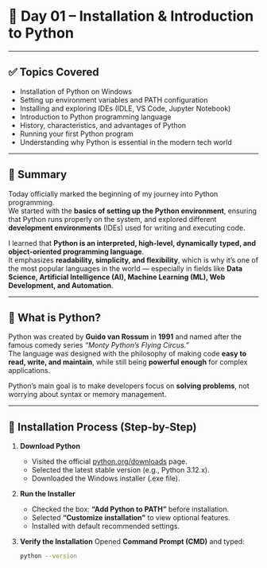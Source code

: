 # 🧠 Day 01 – Installation & Introduction to Python

---

## ✅ Topics Covered
- Installation of Python on Windows  
- Setting up environment variables and PATH configuration  
- Installing and exploring IDEs (IDLE, VS Code, Jupyter Notebook)  
- Introduction to Python programming language  
- History, characteristics, and advantages of Python  
- Running your first Python program  
- Understanding why Python is essential in the modern tech world  

---

## 🧠 Summary
Today officially marked the beginning of my journey into Python programming.  
We started with the **basics of setting up the Python environment**, ensuring that Python runs properly on the system, and explored different **development environments** (IDEs) used for writing and executing code.

I learned that **Python is an interpreted, high-level, dynamically typed, and object-oriented programming language**.  
It emphasizes **readability, simplicity, and flexibility**, which is why it’s one of the most popular languages in the world — especially in fields like **Data Science, Artificial Intelligence (AI), Machine Learning (ML), Web Development, and Automation**.

---

## 🐍 What is Python?
Python was created by **Guido van Rossum** in **1991** and named after the famous comedy series *“Monty Python’s Flying Circus.”*  
The language was designed with the philosophy of making code **easy to read, write, and maintain**, while still being **powerful enough** for complex applications.

Python’s main goal is to make developers focus on **solving problems**, not worrying about syntax or memory management.

---

## 🔧 Installation Process (Step-by-Step)
1. **Download Python**
   - Visited the official [python.org/downloads](https://www.python.org/downloads/) page.
   - Selected the latest stable version (e.g., Python 3.12.x).
   - Downloaded the Windows installer (.exe file).

2. **Run the Installer**
   - Checked the box: **“Add Python to PATH”** before installation.
   - Selected **“Customize installation”** to view optional features.
   - Installed with default recommended settings.

3. **Verify the Installation**
   Opened **Command Prompt (CMD)** and typed:
   ```bash
   python --version

